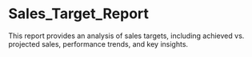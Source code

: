 # Sales_Target_Report

This report provides an analysis of sales targets, including achieved vs. projected sales, performance trends, and key insights.
